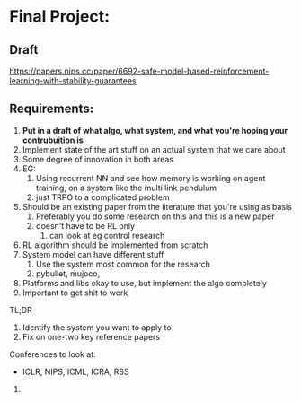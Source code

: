 # Final Project:

## Draft

https://papers.nips.cc/paper/6692-safe-model-based-reinforcement-learning-with-stability-guarantees



## Requirements:

1. **Put in a draft of what algo, what system, and what you're hoping your contrubuition is** 
2. Implement state of the art stuff on an actual system that we care about 
3. Some degree of innovation in both areas 
4. EG: 
   1. Using recurrent NN and see how memory is working on agent training, on a system like the multi link pendulum 
   2. just TRPO to a complicated problem 
5. Should be an existing paper from the literature that you're using as basis 
   1. Preferably you do some research on this and this is a new paper 
   2. doesn't have to be RL only
      1. can look at eg control research 
6. RL algorithm should be implemented from scratch 
7. System model can have different stuff
   1. Use the system most common for the research 
   2. pybullet, mujoco, 
8. Platforms and libs okay to use, but implement the algo completely 
9. Important to get shit to work



TL;DR 

1. Identify the system you want to apply to
2. Fix on one-two key reference papers 



Conferences to look at: 

- ICLR, NIPS, ICML, ICRA, RSS

1. 
